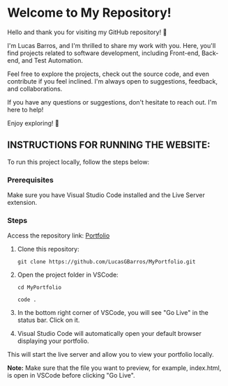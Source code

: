# Welcome to My Repository!

Hello and thank you for visiting my GitHub repository! :wave:

I'm Lucas Barros, and I'm thrilled to share my work with you. Here, you'll find projects related to software development, including Front-end, Back-end, and Test Automation.

Feel free to explore the projects, check out the source code, and even contribute if you feel inclined. I'm always open to suggestions, feedback, and collaborations.

If you have any questions or suggestions, don't hesitate to reach out. I'm here to help!

Enjoy exploring! :rocket:

## INSTRUCTIONS FOR RUNNING THE WEBSITE:

To run this project locally, follow the steps below:

### Prerequisites

Make sure you have Visual Studio Code installed and the Live Server extension.

### Steps

Access the repository link: [Portfolio](https://github.com/LucasGBarros/MyPortfolio.git)

1. Clone this repository: 

    ```git clone https://github.com/LucasGBarros/MyPortfolio.git```

2. Open the project folder in VSCode:

    ```cd MyPortfolio```
    
    ```code .```

3. In the bottom right corner of VSCode, you will see "Go Live" in the status bar. Click on it.

4. Visual Studio Code will automatically open your default browser displaying your portfolio.

This will start the live server and allow you to view your portfolio locally.

**Note:**
Make sure that the file you want to preview, for example, index.html, is open in VSCode before clicking "Go Live".
